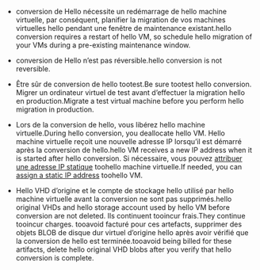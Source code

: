 
* <span data-ttu-id="c3a5e-101">conversion de Hello nécessite un redémarrage de hello machine virtuelle, par conséquent, planifier la migration de vos machines virtuelles hello pendant une fenêtre de maintenance existant.</span><span class="sxs-lookup"><span data-stu-id="c3a5e-101">hello conversion requires a restart of hello VM, so schedule hello migration of your VMs during a pre-existing maintenance window.</span></span> 

* <span data-ttu-id="c3a5e-102">conversion de Hello n’est pas réversible.</span><span class="sxs-lookup"><span data-stu-id="c3a5e-102">hello conversion is not reversible.</span></span> 

* <span data-ttu-id="c3a5e-103">Être sûr de conversion de hello tootest.</span><span class="sxs-lookup"><span data-stu-id="c3a5e-103">Be sure tootest hello conversion.</span></span> <span data-ttu-id="c3a5e-104">Migrer un ordinateur virtuel de test avant d’effectuer la migration hello en production.</span><span class="sxs-lookup"><span data-stu-id="c3a5e-104">Migrate a test virtual machine before you perform hello migration in production.</span></span>

* <span data-ttu-id="c3a5e-105">Lors de la conversion de hello, vous libérez hello machine virtuelle.</span><span class="sxs-lookup"><span data-stu-id="c3a5e-105">During hello conversion, you deallocate hello VM.</span></span> <span data-ttu-id="c3a5e-106">Hello machine virtuelle reçoit une nouvelle adresse IP lorsqu’il est démarré après la conversion de hello.</span><span class="sxs-lookup"><span data-stu-id="c3a5e-106">hello VM receives a new IP address when it is started after hello conversion.</span></span> <span data-ttu-id="c3a5e-107">Si nécessaire, vous pouvez [attribuer une adresse IP statique](../articles/virtual-network/virtual-network-ip-addresses-overview-arm.md) toohello machine virtuelle.</span><span class="sxs-lookup"><span data-stu-id="c3a5e-107">If needed, you can [assign a static IP address](../articles/virtual-network/virtual-network-ip-addresses-overview-arm.md) toohello VM.</span></span>

* <span data-ttu-id="c3a5e-108">Hello VHD d’origine et le compte de stockage hello utilisé par hello machine virtuelle avant la conversion ne sont pas supprimés.</span><span class="sxs-lookup"><span data-stu-id="c3a5e-108">hello original VHDs and hello storage account used by hello VM before conversion are not deleted.</span></span> <span data-ttu-id="c3a5e-109">Ils continuent tooincur frais.</span><span class="sxs-lookup"><span data-stu-id="c3a5e-109">They continue tooincur charges.</span></span> <span data-ttu-id="c3a5e-110">tooavoid facturé pour ces artefacts, supprimer des objets BLOB de disque dur virtuel d’origine hello après avoir vérifié que la conversion de hello est terminée.</span><span class="sxs-lookup"><span data-stu-id="c3a5e-110">tooavoid being billed for these artifacts, delete hello original VHD blobs after you verify that hello conversion is complete.</span></span>
